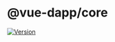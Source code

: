 # @vue-dapp/core

<a href="https://www.npmjs.com/package/@vue-dapp/core"><img src="https://badgen.net/npm/v/@vue-dapp/core" alt="Version"></a>

